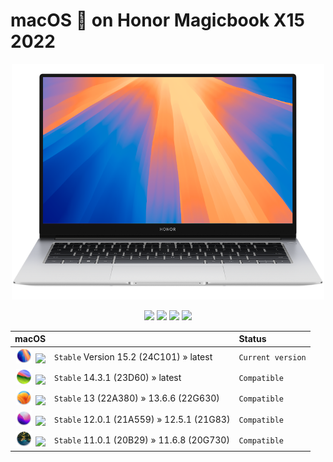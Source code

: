# macOS  on Honor Magicbook X15 2022 
<p align="center">
<img src="Wiki/Images/magicbook-x15-sequoia.png" alt="Huawei macOS Sequoia" width="500" />
</p>
<p align="center">
<a href="https://www.honor.com/my/support/laptop/honor-magicbook-x15/" target="_blank"><img src="https://img.shields.io/badge/Model-BBR_WA19-orange.svg" /></a>
<a href="https://www.honor.com/my/support/laptop/honor-magicbook-x15/" target="_blank"><img src="https://img.shields.io/badge/BIOS-3.16-red.svg" /></a>
<a href="https://github.com/DC4114/Magicbook-X15-2022/releases" target="_blank"><img src="https://img.shields.io/badge/Download-Releases-blue.svg" /></a>
<a href="https://github.com/DC4114/Magicbook-X15-2022/wiki" target="_blank"><img src="https://img.shields.io/badge/Support-Wiki-green.svg" /></a>
</p>

<div align="center">


|    macOS    |   |   Status   |
| :--- | :--- | :--- |
|   <img src="Wiki/Images/assets_sequoia.png" width=25 hspace=2 /> <a href="https://developer.apple.com/documentation/macos-release-notes/" target="_blank"><img src="https://img.shields.io/badge/macOS-Sequoia-brightgreen.svg" /></a>    |   `Stable` Version 15.2 (24C101)  »  latest |   `Current version`   |
|   <img src="Wiki/Images/assets_sonoma.png" width=25 hspace=2 /> <a href="https://developer.apple.com/documentation/macos-release-notes/" target="_blank"><img src="https://img.shields.io/badge/macOS-Sonoma-red.svg" /></a>    |   `Stable` 14.3.1 (23D60)  »  latest |   `Compatible`   |
|   <img src="Wiki/Images/assets_ventura.png" width=25 hspace=2 /> <a href="https://developer.apple.com/documentation/macos-release-notes/" target="_blank"><img src="https://img.shields.io/badge/macOS-Ventura-red.svg" /></a>    |   `Stable` 13 (22A380)  »  13.6.6 (22G630) |   `Compatible`   |
|   <img src="Wiki/Images/assets_monterey.png" width=25 hspace=2 /> <a href="https://developer.apple.com/documentation/macos-release-notes/" target="_blank"><img src="https://img.shields.io/badge/macOS-Monterey-red.svg" /></a>   |   `Stable` 12.0.1 (21A559)  »  12.5.1 (21G83) |   `Compatible`   |
|   <img src="Wiki/Images/assets_big_sur.png" width=25 hspace=2 /> <a href="https://developer.apple.com/documentation/macos-release-notes/" target="_blank"><img src="https://img.shields.io/badge/macOS-Big_Sur-red.svg" /></a>    |   `Stable` 11.0.1 (20B29)  »  11.6.8 (20G730) |   `Compatible`   |
<div/>

